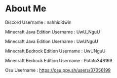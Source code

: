 # About Me
Discord Username : nahhididwin

Minecraft Java Edition Username : UwU_NguU

Minecraft Java Edition Username : UwUNguU

Minecraft Bedrock Edition Username : UwUNguU

Minecraft Bedrock Edition Username : Potato348169

Osu Username : https://osu.ppy.sh/users/37056199

